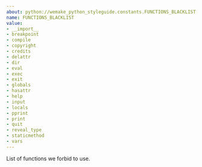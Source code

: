 ```yaml
---
about: python://wemake_python_styleguide.constants.FUNCTIONS_BLACKLIST
name: FUNCTIONS_BLACKLIST
value:
- __import__
- breakpoint
- compile
- copyright
- credits
- delattr
- dir
- eval
- exec
- exit
- globals
- hasattr
- help
- input
- locals
- pprint
- print
- quit
- reveal_type
- staticmethod
- vars
---
```


List of functions we forbid to use.